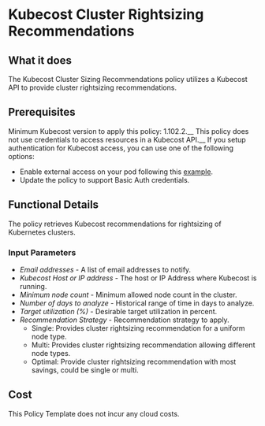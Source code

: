 # Kubecost Cluster Rightsizing Recommendations

## What it does

The Kubecost Cluster Sizing Recommendations policy utilizes a Kubecost API to provide cluster rightsizing recommendations.

## Prerequisites

Minimum Kubecost version to apply this policy: 1.102.2.__
This policy does not use credentials to access resources in a Kubecost API.__
If you setup authentication for Kubecost access, you can use one of the following options:

- Enable external access on your pod following this [example](https://docs.kubecost.com/install-and-configure/install/ingress-examples).
- Update the policy to support Basic Auth credentials.

## Functional Details

The policy retrieves Kubecost recommendations for rightsizing of Kubernetes clusters.

### Input Parameters

- *Email addresses* - A list of email addresses to notify.
- *Kubecost Host or IP address* - The host or IP Address where Kubecost is running.
- *Minimum node count* - Minimum allowed node count in the cluster.
- *Number of days to analyze* - Historical range of time in days to analyze.
- *Target utilization (%)* - Desirable target utilization in percent.
- *Recommendation Strategy* - Recommendation strategy to apply.
  - Single: Provides cluster rightsizing recommendation for a uniform node type.
  - Multi: Provides cluster rightsizing recommendation allowing different node types.
  - Optimal: Provide cluster rightsizing recommendation with most savings, could be single or multi.

## Cost

This Policy Template does not incur any cloud costs.
